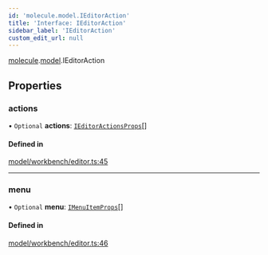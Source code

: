 ```yaml
---
id: 'molecule.model.IEditorAction'
title: 'Interface: IEditorAction'
sidebar_label: 'IEditorAction'
custom_edit_url: null
---
```


[molecule](../namespaces/molecule).[model](../namespaces/molecule.model).IEditorAction

## Properties

### actions

• `Optional` **actions**: [`IEditorActionsProps`](molecule.model.IEditorActionsProps)[]

#### Defined in

[model/workbench/editor.ts:45](https://github.com/DTStack/molecule/blob/927b7d39/src/model/workbench/editor.ts#L45)

---

### menu

• `Optional` **menu**: [`IMenuItemProps`](molecule.component.IMenuItemProps)[]

#### Defined in

[model/workbench/editor.ts:46](https://github.com/DTStack/molecule/blob/927b7d39/src/model/workbench/editor.ts#L46)
